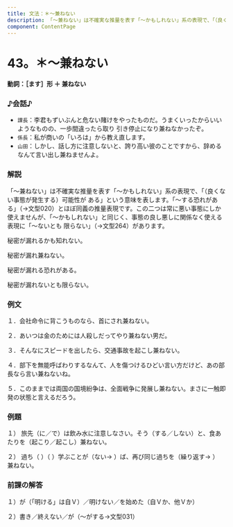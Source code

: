 ```yaml
---
title: 文法：＊～兼ねない
description: 「～兼ねない」は不確実な推量を表す「～かもしれない」系の表現で、「（良くない事態が発生する）可能性が ある」という意味を表します。「～する恐れがある」（→文型020）とほぼ同義の推量表現です。この二つは常に悪い事態にしか使えませんが、「～かもしれない」と同じく、事態の良し悪しに関係なく使える表現に「～ないとも 限らない」（→文型264）があります。
component: ContentPage
---
```



# 43。＊～兼ねない
#### 動詞：［ます］形 ＋ 兼ねない
### ♪会話♪
- `課長`：李君もずいぶんと危ない賭けをやったものだ。うまくいったからいいようなものの、一歩間違ったら取り 引き停止になり兼ねなかったぞ。
- `係長`：私が商いの「いろは」から教え直します。
- `山田`：しかし、話し方に注意しないと、誇り高い彼のことですから、辞めるなんて言い出し兼ねませんよ。
### 解説
「～兼ねない」は不確実な推量を表す「～かもしれない」系の表現で、「（良くない事態が発生する）可能性が ある」という意味を表します。「～する恐れがある」（→文型020）とほぼ同義の推量表現です。この二つは常に悪い事態にしか使えませんが、「～かもしれない」と同じく、事態の良し悪しに関係なく使える表現に「～ないとも 限らない」（→文型264）があります。

秘密が漏れるかも知れない。

秘密が漏れ兼ねない。

秘密が漏れる恐れがある。

秘密が漏れないとも限らない。
### 例文
１．会社命令に背こうものなら、首にされ兼ねない。

２．あいつは金のためには人殺しだってやり兼ねない男だ。

３．そんなにスピードを出したら、交通事故を起こし兼ねない。

４．部下を無能呼ばわりするなんて、人を傷つけるひどい言い方だけど、あの部長なら言い兼ねないね。

５．このままでは両国の国境紛争は、全面戦争に発展し兼ねない。まさに一触即発の状態と言えるだろう。
### 例題
１） 旅先（に／で）は飲み水に注意しなさい。そう（する／しない）と、食あたりを（起こり／起こし）兼ねない。      

２） 過ち（ ）（ ）学ぶことが（ない→ ）ば、再び同じ過ちを（繰り返す→ ） 兼ねない。
### 前課の解答
１）が（「明ける」は自Ｖ）／明けない／を始めた（自Ｖか、他Ｖか）

２）書き／終えない／が（～がする→文型031）
